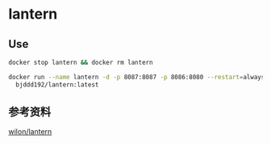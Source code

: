 # lantern

## Use

```sh
docker stop lantern && docker rm lantern

docker run --name lantern -d -p 8087:8087 -p 8086:8080 --restart=always \
  bjddd192/lantern:latest
```

## 参考资料

[wilon/lantern](https://hub.docker.com/r/wilon/lantern)
